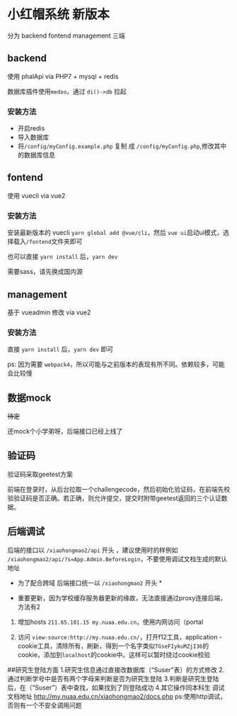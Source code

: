 # 小红帽系统 新版本

分为 backend fontend management 三端

## backend

使用 phalApi via PHP7 + mysql + redis

数据库插件使用`medoo`，通过 `di()->db` 拉起

### 安装方法

* 开启redis
* 导入数据库
* 将`/config/myConfig.example.php` 复制 成 `/config/myConfig.php`,修改其中的数据库信息

## fontend

使用 vuecli via vue2

### 安装方法

安装最新版本的 vuecli `yarn global add @vue/cli`，然后 `vue ui`启动ui模式，选择载入`/fontend`文件夹即可

也可以直接 `yarn install` 后，`yarn dev`

需要sass，请先换成国内源

## management

基于 vueadmin 修改 via vue2

### 安装方法

直接 `yarn install` 后，`yarn dev` 即可

ps: 因为需要 `webpack4`，所以可能与之前版本的表现有所不同。依赖较多，可能会比较慢

## 数据mock

<del>待定</del>

还mock个小学弟呀，后端接口已经上线了

## 验证码

验证码采取geetest方案

前端在登录时，从后台拉取一个challengecode，然后初始化验证码，在前端先校验验证码是否正确。若正确，则允许提交，提交时附带geetest返回的三个认证数据。

## 后端调试

后端的接口以 `/xiaohongmao2/api` 开头 ，建议使用时的样例如 `/xiaohongmao2/api/?s=App.Admin.BeforeLogin`，不要使用调试文档生成的默认地址

* 为了配合跨域 后端接口统一以 `/xiaohongmao2` 开头 *

* 重要更新，因为学校缓存服务器更新的缘故，无法直接通过proxy连接后端，方法有2

1. 增加hosts `211.65.101.15 my.nuaa.edu.cn`，使用内网访问（portal

2. 访问 `view-source:http://my.nuaa.edu.cn/`，打开f12工具，application - cookie工具，清除所有，刷新，得到一个名字类似`TGseFIykuMZjI36`的cookie，添加到`localhost`的cookie中。这样可以暂时绕过cookie校验

##研究生登陆方面
1.研究生信息通过直接改数据库（“Suser”表）的方式修改
2.通过判断学号中是否有两个字母来判断是否为研究生登陆
3.判断是研究生登陆后，在（“Suser”）表中查找，如果找到了则登陆成功
4.其它操作同本科生
调试文档地址 <http://my.nuaa.edu.cn/xiaohongmao2/docs.php> ps:使用http调试，否则有一个不安全调用问题
